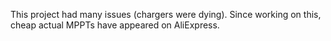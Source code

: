 This project had many issues (chargers were dying).
Since working on this, cheap actual MPPTs have appeared on AliExpress.
